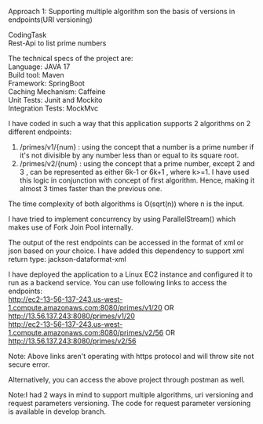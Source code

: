 Approach 1: Supporting multiple algorithm son the basis of versions in endpoints(URI versioning)

CodingTask<br>
Rest-Api to list prime numbers

The technical specs of the project are:<br>
Language: JAVA 17<br>
Build tool: Maven<br>
Framework: SpringBoot<br>
Caching Mechanism: Caffeine<br>
Unit Tests: Junit and Mockito<br>
Integration Tests: MockMvc<br>

I have coded in such a way that this application supports 2 algorithms on 2 different endpoints:<br>
 1. /primes/v1/{num} : using the concept that a number is a prime number if it's not divisible by any number less than or equal to its square root.<br>
 2. /primes/v2/{num} : using the concept that a prime number, except 2 and 3 , can be represented as either 6k-1 or 6k+1 , where k>=1. I have used this logic in conjunction with concept of first algorithm. Hence, making it almost 3 times faster than the previous one.<br>
 

The time complexity of both algorithms is O(sqrt(n)) where n is the input. <br>

I have tried to implement concurrency by using ParallelStream() which makes use of Fork Join Pool internally.<br>

The output of the rest endpoints can be accessed in the format of xml or json based on your choice. I have added this dependency to support xml return type: jackson-dataformat-xml<br>

I have deployed the application to a Linux EC2 instance and configured it to run as a backend service. You can use following links to access the endpoints:<br>
http://ec2-13-56-137-243.us-west-1.compute.amazonaws.com:8080/primes/v1/20  OR http://13.56.137.243:8080/primes/v1/20<br>
http://ec2-13-56-137-243.us-west-1.compute.amazonaws.com:8080/primes/v2/56  OR http://13.56.137.243:8080/primes/v2/56<br>

Note: Above links aren't operating with https protocol and will throw site not secure error.<br>

Alternatively, you can access the above project through postman as well.<br>


Note:I had 2 ways in mind to support multiple algorithms, uri versioning and request parameters versioning. The code for request parameter versioning is available in develop branch. 



